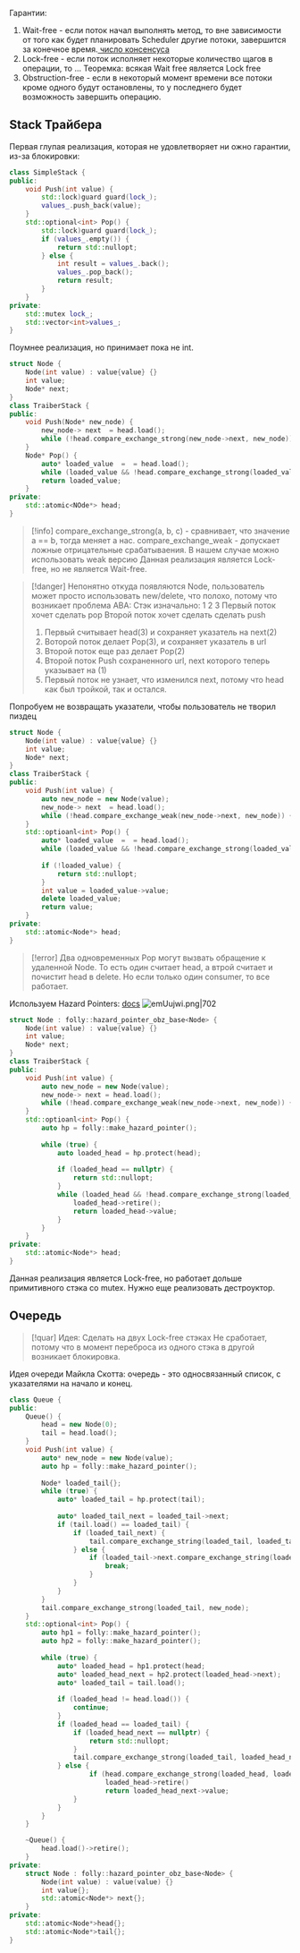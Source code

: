 Гарантии:
1) Wait-free - если поток начал выполнять метод, то вне зависимости от того как будет планировать Scheduler другие потоки, завершится за конечное время.[ число консенсуса](https://ru.wikipedia.org/wiki/%D0%9A%D0%BE%D0%BD%D1%81%D0%B5%D0%BD%D1%81%D1%83%D1%81_%D0%B2_%D1%80%D0%B0%D1%81%D0%BF%D1%80%D0%B5%D0%B4%D0%B5%D0%BB%D1%91%D0%BD%D0%BD%D1%8B%D1%85_%D0%B2%D1%8B%D1%87%D0%B8%D1%81%D0%BB%D0%B5%D0%BD%D0%B8%D1%8F%D1%85)
2) Lock-free -  если поток исполняет некоторые количество щагов в операции, то ...
Теоремка: всякая Wait free является Lock free
3) Obstruction-free - если в некоторый момент времени все потоки кроме одного будут остановлены, то у последнего будет возможность завершить операцию.
## Stack Трайбера
Первая глупая реализация, которая не удовлетворяет ни ожно гарантии, из-за блокировки:
```cpp
class SimpleStack {
public:
	void Push(int value) {
		std::lock)guard guard(lock_);
		values_.push_back(value);
	}
	std::optional<int> Pop() {
		std::lock)guard guard(lock_);
		if (values_.empty()) {
			return std::nullopt;
		} else {
			int result = values_.back();
			values_.pop_back();
			return result;
		}
	}
private:
	std::mutex lock_;
	std::vector<int>values_;
}
```

Поумнее реализация, но принимает пока не int.
```cpp
struct Node {
	Node(int value) : value{value} {}
	int value;
	Node* next;
}
class TraiberStack {
public:
	void Push(Node* new_node) {
		new_node-> next  = head.load();
		while (!head.compare_exchange_strong(new_node->next, new_node)) {}
	}
	Node* Pop() {
		auto* loaded_value  =  = head.load();
        while (loaded_value && !head.compare_exchange_strong(loaded_value, loaded_value->next)) {}
        return loaded_value;
	}
private:
	std::atomic<NOde*> head;
}
```
>[!info]
>compare_exchange_strong(a, b, c) - сравнивает, что значение a == b, тогда меняет a нас.
> compare_exchange_weak - допускает ложные отрицательные срабатываения.
> В нашем случае можно использовать weak версию
>Данная реализация является Lock-free, но не является Wait-free.

>[!danger]
> Непонятно откуда появляются Node, пользователь может просто использовать new/delete, что полохо, потому что возникает проблема ABA:
> Стэк изначально: 1 2 3
> Первый поток хочет сделать pop
> Второй поток хочет сделать сделать push
> 1) Первый считывает head(3) и сохраняет указатель на next(2)
> 2) Воторой поток делает Pop(3), и сохраняет указатель в url
> 3) Второй поток еще раз делает Pop(2)
> 4) Второй поток Push сохраненного url, next которого теперь указывает на (1)
> 5) Первый поток не узнает, что изменился next, потому что head как был тройкой, так и остался.

Попробуем не возвращать указатели, чтобы пользователь не творил пиздец 
```cpp
struct Node {
	Node(int value) : value{value} {}
	int value;
	Node* next;
}
class TraiberStack {
public:
	void Push(int value) {
	    auto new_node = new Node(value);
		new_node-> next  = head.load();
		while (!head.compare_exchange_weak(new_node->next, new_node)) {}
	}
	std::optioanl<int> Pop() {
		auto* loaded_value  =  = head.load();
        while (loaded_value && !head.compare_exchange_strong(loaded_value, loaded_value->next)) {}
        
        if (!loaded_value) {
	        return std::nullopt;
        } 
        int value = loaded_value->value;
        delete loaded_value;
        return value;
	}
private:
	std::atomic<Node*> head;
}
```
>[!error]
>Два одновременных Pop могут вызвать обращение к удаленной Node.
>То есть один считает head, а втрой считает и почистит head в delete.
>Но если только один consumer, то все работает.

Используем Hazard Pointers: [docs](https://www.open-std.org/jtc1/sc22/wg21/docs/papers/2023/p2530r3.pdf)
![emUujwi.png|702](https://i.imgur.com/emUujwi.png)
```cpp
struct Node : folly::hazard_pointer_obz_base<Node> {
	Node(int value) : value{value} {}
	int value;
	Node* next;
}
class TraiberStack {
public:
	void Push(int value) {
	    auto new_node = new Node(value);
		new_node-> next = head.load();
		while (!head.compare_exchange_weak(new_node->next, new_node)) {}
	}
	std::optioanl<int> Pop() {
		auto hp = folly::make_hazard_pointer();
		
		while (true) {
			auto loaded_head = hp.protect(head);
			
	        if (loaded_head == nullptr) {
		        return std::nullopt;
	        }
	        while (loaded_head && !head.compare_exchange_strong(loaded_head, loaded_head->next)) {
		        loaded_head->retire();
		        return loaded_head->value;
	        }
		}
	}
private:
	std::atomic<Node*> head;
}
```
Данная реализация является Lock-free, но работает дольше примитивного стэка со mutex. Нужно еще реализовать дестроуктор.
## Очередь
>[!quar] Идея:
>Сделать на двух Lock-free стэках
>Не сработает, потому что в момент переброса из одного стэка в другой возникает блокировка.

Идея очереди Майкла Скотта:
очередь - это односвязанный список, с указателями на начало и конец.
```cpp
class Queue {
public:
	Queue() {
		head = new Node(0);
		tail = head.load();
	}
	void Push(int value) {
		auto* new_node = new Node(value);
		auto hp = folly::make_hazard_pointer();
		
		Node* loaded_tail{};
		while (true) {
			auto* loaded_tail = hp.protect(tail);
			
			auto* loaded_tail_next = loaded_tail->next;
			if (tail.load() == loaded_tail) {
				if (loaded_tail_next) {
					tail.compare_exchange_string(loaded_tail, loaded_tail_next);
				} else {
					if (loaded_tail->next.compare_exchange_string(loaded_tail_next, new_node)) {//loaded_tail_next == nllptr
						break;
					}
				}
			}
 		}
 		tail.compare_exchange_strong(loaded_tail, new_node);
	}
	std::optional<int> Pop() {
		auto hp1 = folly::make_hazard_pointer();
		auto hp2 = folly::make_hazard_pointer();
		
		while (true) {
			auto* loaded_head = hp1.protect(head;
			auto* loaded_head_next = hp2.protect(loaded_head->next);
			auto* loaded_tail = tail.load();
			
			if (loaded_head != head.load()) {
				continue;
			}
			if (loaded_head == loaded_tail) {
				if (loaded_head_next == nullptr) {
					return std::nullopt;
				}
				tail.compare_exchange_strong(loaded_tail, loaded_head_next);
			} else {
					if (head.compare_exchange_strong(loaded_head, loaded_head_next)) {
						loaded_head->retire()
						return loaded_head_next->value;
				}
			}
		}
	}

	~Queue() {
		head.load()->retire();
	}
private:
	struct Node : folly::hazard_pointer_obz_base<Node> {
		Node(int value) : value(value) {}
		int value{};
		std::atomic<Node*> next{};
	}
private:
	std::atomic<Node*>head{};
	std::atomic<Node*>tail{};
}
```